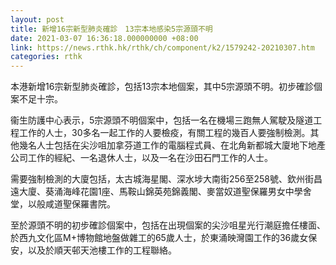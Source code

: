```yaml
---
layout: post
title: 新增16宗新型肺炎確診　13宗本地感染5宗源頭不明
date: 2021-03-07 16:36:18.000000000 +08:00
link: https://news.rthk.hk/rthk/ch/component/k2/1579242-20210307.htm
categories: rthk
---
```


本港新增16宗新型肺炎確診，包括13宗本地個案，其中5宗源頭不明。初步確診個案不足十宗。

衞生防護中心表示，5宗源頭不明個案中，包括一名在機場三跑無人駕駛及隧道工程工作的人士，30多名一起工作的人要檢疫，有關工程的幾百人要強制檢測。其他幾名人士包括在尖沙咀加拿芬道工作的電腦程式員、在北角新都城大廈地下地產公司工作的經紀、一名退休人士，以及一名在沙田石門工作的人士。

需要強制檢測的大廈包括，太古城海星閣、深水埗大南街256至258號、欽州街昌遠大廈、葵涌海峰花園1座、馬鞍山錦英苑錦義閣、麥當奴道聖保羅男女中學舍堂，以般咸道聖保羅書院。

至於源頭不明的初步確診個案中，包括在出現個案的尖沙咀星光行潮庭擔任樓面、於西九文化區M+博物館地盤做雜工的65歲人士，於東涌映灣園工作的36歲女保安，以及於順天邨天池樓工作的工程聯絡。
